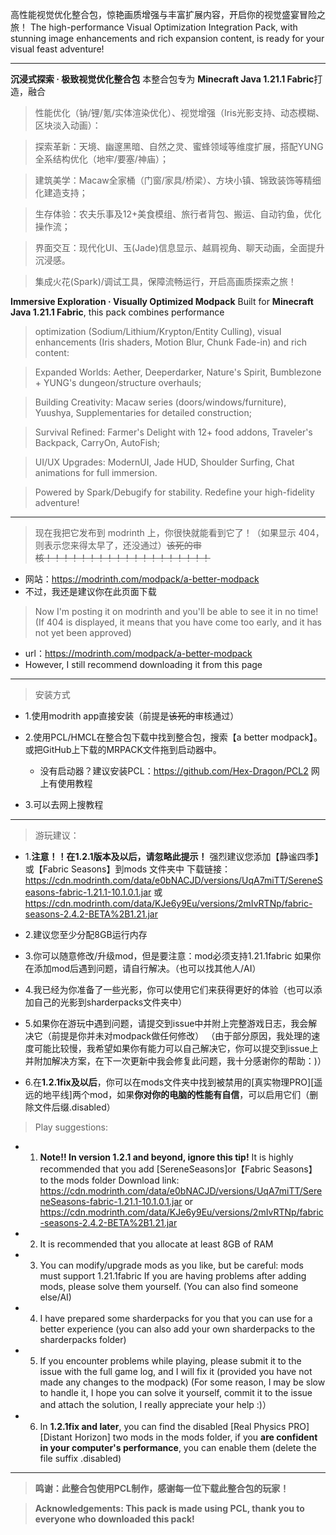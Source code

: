 高性能视觉优化整合包，惊艳画质增强与丰富扩展内容，开启你的视觉盛宴冒险之旅！ 
The high-performance Visual Optimization Integration Pack, with stunning image enhancements and rich expansion content, is ready for your visual feast adventure!

----------------------------------------------------------------------------------------------------------------------------------------------------------------------

**沉浸式探索 · 极致视觉优化整合包**
本整合包专为 **Minecraft Java 1.21.1 Fabric**打造，融合

> 性能优化（钠/锂/氪/实体渲染优化）、视觉增强（Iris光影支持、动态模糊、区块淡入动画）：

> 探索革新：天境、幽邃黑暗、自然之灵、蜜蜂领域等维度扩展，搭配YUNG全系结构优化（地牢/要塞/神庙）；

> 建筑美学：Macaw全家桶（门窗/家具/桥梁）、方块小镇、锦致装饰等精细化建造支持；

> 生存体验：农夫乐事及12+美食模组、旅行者背包、搬运、自动钓鱼，优化操作流；

> 界面交互：现代化UI、玉(Jade)信息显示、越肩视角、聊天动画，全面提升沉浸感。

> 集成火花(Spark)/调试工具，保障流畅运行，开启高画质探索之旅！


**Immersive Exploration · Visually Optimized Modpack**
Built for **Minecraft Java 1.21.1 Fabric**, this pack combines performance 

> optimization (Sodium/Lithium/Krypton/Entity Culling), visual enhancements (Iris shaders, Motion Blur, Chunk Fade-in) and rich content:

> Expanded Worlds: Aether, Deeperdarker, Nature's Spirit, Bumblezone + YUNG's dungeon/structure overhauls;

> Building Creativity: Macaw series (doors/windows/furniture), Yuushya, Supplementaries for detailed construction;

> Survival Refined: Farmer's Delight with 12+ food addons, Traveler's Backpack, CarryOn, AutoFish;

> UI/UX Upgrades: ModernUI, Jade HUD, Shoulder Surfing, Chat animations for full immersion.

> Powered by Spark/Debugify for stability. Redefine your high-fidelity adventure!

---------------------------------------------------------------------------------------------------------------------------------------------------------------------

> 现在我把它发布到 modrinth 上，你很快就能看到它了！（如果显示 404，则表示您来得太早了，还没通过）~~该死的审核！！！！！！！！！！！！！！！！！！！~~
- 网站：https://modrinth.com/modpack/a-better-modpack
- 不过，我还是建议你在此页面下载

> Now I'm posting it on modrinth and you'll be able to see it in no time! (If 404 is displayed, it means that you have come too early, and it has not yet been approved)
- url：https://modrinth.com/modpack/a-better-modpack
- However, I still recommend downloading it from this page

-----------------------------------------------------------------------------------------------------------------------------------------------------------------------------------------------

> 安装方式
 - 1.使用modrith app直接安装（前提是~~该死的~~审核通过）
 
 - 2.使用PCL/HMCL在整合包下载中找到整合包，搜索【a better modpack】。或把GitHub上下载的MRPACK文件拖到启动器中。
    - 没有启动器？建议安装PCL：https://github.com/Hex-Dragon/PCL2 网上有使用教程

- 3.可以去网上搜教程

---------------------------------------------------------------------------------------------------------------------------------------------------------------------

> 游玩建议：
- 1.**注意！！在1.2.1版本及以后，请忽略此提示！** 强烈建议您添加【静谧四季】或【Fabric Seasons】到mods 文件夹中
  下载链接：https://cdn.modrinth.com/data/e0bNACJD/versions/UqA7miTT/SereneSeasons-fabric-1.21.1-10.1.0.1.jar  或
  https://cdn.modrinth.com/data/KJe6y9Eu/versions/2mIvRTNp/fabric-seasons-2.4.2-BETA%2B1.21.jar

- 2.建议您至少分配8GB运行内存

- 3.你可以随意修改/升级mod，但是要注意：mod必须支持1.21.1fabric
  如果你在添加mod后遇到问题，请自行解决。（也可以找其他人/AI）

- 4.我已经为你准备了一些光影，你可以使用它们来获得更好的体验（也可以添加自己的光影到sharderpacks文件夹中）

- 5.如果你在游玩中遇到问题，请提交到issue中并附上完整游戏日志，我会解决它（前提是你并未对modpack做任何修改）
  （由于部分原因，我处理的速度可能比较慢，我希望如果你有能力可以自己解决它，你可以提交到issue上并附加解决方案，在下一次更新中我会修复此问题，我十分感谢你的帮助：)）

- 6.在**1.2.1fix及以后**，你可以在mods文件夹中找到被禁用的[真实物理PRO][遥远的地平线]两个mod，如果**你对你的电脑的性能有自信**，可以启用它们（删除文件后缀.disabled）

> Play suggestions:
- 1. **Note!! In version 1.2.1 and beyond, ignore this tip!** It is highly recommended that you add [SereneSeasons]or【Fabric Seasons】 to the mods folder
Download link: https://cdn.modrinth.com/data/e0bNACJD/versions/UqA7miTT/SereneSeasons-fabric-1.21.1-10.1.0.1.jar or https://cdn.modrinth.com/data/KJe6y9Eu/versions/2mIvRTNp/fabric-seasons-2.4.2-BETA%2B1.21.jar

- 2. It is recommended that you allocate at least 8GB of RAM

- 3. You can modify/upgrade mods as you like, but be careful: mods must support 1.21.1fabric
If you are having problems after adding mods, please solve them yourself. (You can also find someone else/AI)

- 4. I have prepared some sharderpacks for you that you can use for a better experience (you can also add your own sharderpacks to the sharderpacks folder)

- 5. If you encounter problems while playing, please submit it to the issue with the full game log, and I will fix it (provided you have not made any changes to the modpack)
(For some reason, I may be slow to handle it, I hope you can solve it yourself, commit it to the issue and attach the solution, I really appreciate your help :)）

-  6. In **1.2.1fix and later**, you can find the disabled [Real Physics PRO] [Distant Horizon] two mods in the mods folder, if you **are confident in your computer's performance**, you can enable them (delete the file suffix .disabled)

----------------------------------------------------------------------------------------------------------------------------------------------------------------------------------------------------------

> **鸣谢：此整合包使用PCL制作，感谢每一位下载此整合包的玩家！**

> **Acknowledgements: This pack is made using PCL, thank you to everyone who downloaded this pack!**
